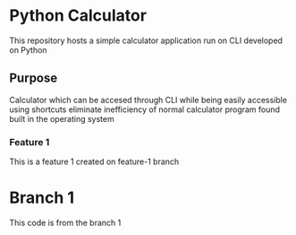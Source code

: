 # Python Calculator

This repository hosts a simple calculator application run on CLI developed on Python

## Purpose

Calculator which can be accesed through CLI while being easily accessible using shortcuts eliminate inefficiency of normal calculator program found built in the operating system   

### Feature 1

This is a feature 1 created on feature-1 branch

# Branch 1

This code is from the branch 1